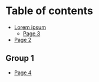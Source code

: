 # Table of contents

* [Lorem ipsum](README.md)
  * [Page 3](lorem-ipsum/page-3.md)
* [Page 2](page-2.md)

## Group 1

* [Page 4](group-1/page-4.md)
